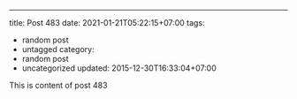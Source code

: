 ---
title: Post 483
date: 2021-01-21T05:22:15+07:00
tags:
  - random post
  - untagged
category:
  - random post
  - uncategorized
updated: 2015-12-30T16:33:04+07:00

This is content of post 483